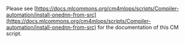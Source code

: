 Please see [https://docs.mlcommons.org/cm4mlops/scripts/Compiler-automation/install-onednn-from-src](https://docs.mlcommons.org/cm4mlops/scripts/Compiler-automation/install-onednn-from-src) for the documentation of this CM script.
